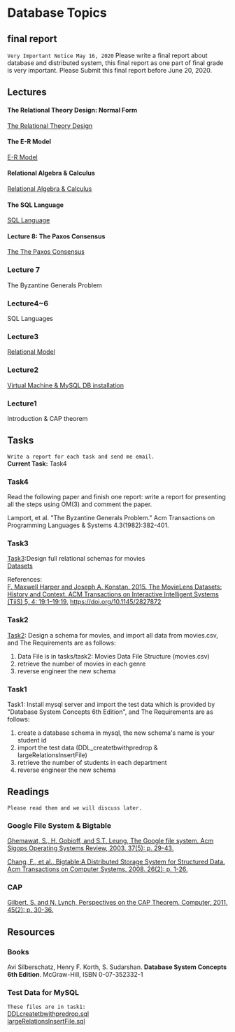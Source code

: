 # Database Topics

## final report
`Very Important Notice May 16, 2020`
Please write a final report about database and distributed system, this final report as one part of final grade is very important.
Please Submit this final report before June 20, 2020.

## Lectures

#### The Relational Theory Design: Normal Form
[The Relational Theory Design](./lectures/lecture008DbSystemBCNFR6.pdf)

#### The E-R Model
[E-R Model](./lectures/lecture007DbSystemERModelR6.pdf)

#### Relational Algebra & Calculus
[Relational Algebra & Calculus](./lectures/lecture006DbSystemRelationalAlgebraCalculus.pdf)

#### The SQL Language
[SQL Language](./lectures/lecture003DbSystemSQL1basicR6.pdf)

#### Lecture 8: The Paxos Consensus
[The The Paxos Consensus](./docs/lamport-paxos.pdf)

### Lecture 7
The Byzantine Generals Problem

### Lecture4~6
SQL Languages

### Lecture3
[Relational Model](./lectures/DbSystemRDbModel.pdf)

### Lecture2
[Virtual Machine & MySQL DB installation](./docs/DbSystemLabEnvForMysql.pdf)

### Lecture1
Introduction & CAP theorem

## Tasks
`Write a report for each task and send me email.`<br/>
**Current Task:** Task4<br/>
### Task4
Read the following paper and finish one report: write a report for presenting all the steps using OM(3) and comment the paper. <br/>

Lamport, et al. "The Byzantine Generals Problem." Acm Transactions on Programming Languages & Systems 4.3(1982):382-401.


### Task3
[Task3](./tasks/task3):Design full relational schemas for movies <br/>
[Datasets](https://github.com/albertleecn/MovieLensDatasets) <br/>

References: <br/>
[F. Maxwell Harper and Joseph A. Konstan. 2015. The MovieLens Datasets: History and Context. ACM Transactions on Interactive Intelligent Systems (TiiS) 5, 4: 19:1–19:19.](./docs/harper_TheMovieLensDatasets_HistoryandContext_tiis2015.pdf) <https://doi.org/10.1145/2827872> 

### Task2
[Task2](./tasks/task2): Design a schema for movies, and import all data from movies.csv, and The Requirements are as follows: <br/>
1. Data File is in tasks/task2: Movies Data File Structure (movies.csv)
2. retrieve the number of movies in each genre
3. reverse engineer the new schema

### Task1
Task1: Install mysql server and import the test data which is provided by "Database System Concepts 6th Edition", and The Requirements are as follows: <br/>
1. create a database schema in mysql, the new schema's name is your student id
2. import the test data (DDL_createtbwithpredrop & largeRelationsInsertFile)
3. retrieve the number of students in each department
4. reverse engineer the new schema



## Readings
`Please read them and we will discuss later.`

### Google File System & Bigtable
[Ghemawat, S., H. Gobioff, and S.T. Leung, The Google file system. Acm Sigops Operating Systems Review, 2003. 37(5): p. 29-43.](./docs/GoogleFileSystem_ghemawat.pdf)

[Chang, F., et al., Bigtable:A Distributed Storage System for Structured Data. Acm Transactions on Computer Systems, 2008. 26(2): p. 1-26.](./docs/BigtableADistributedStorageSystemforStructuredDatachang.pdf)

### CAP
[Gilbert, S. and N. Lynch, Perspectives on the CAP Theorem. Computer, 2011. 45(2): p. 30-36.](./docs/Brewer_PerspectivesontheCAPTheorem.pdf) 


## Resources

### Books

Avi Silberschatz, Henry F. Korth, S. Sudarshan. **Database System Concepts 6th Edition**. McGraw-Hill, ISBN 0-07-352332-1


### Test Data for MySQL
`These files are in task1:` <br/>
[DDLcreatetbwithpredrop.sql](./tasks/task1/DDLcreatetbwithpredrop.sql)<br/>
[largeRelationsInsertFile.sql](./tasks/task1/largeRelationsInsertFile.sql)